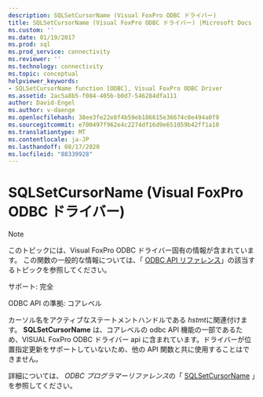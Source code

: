 ```yaml
---
description: SQLSetCursorName (Visual FoxPro ODBC ドライバー)
title: SQLSetCursorName (Visual FoxPro ODBC ドライバー) |Microsoft Docs
ms.custom: ''
ms.date: 01/19/2017
ms.prod: sql
ms.prod_service: connectivity
ms.reviewer: ''
ms.technology: connectivity
ms.topic: conceptual
helpviewer_keywords:
- SQLSetCursorName function [ODBC], Visual FoxPro ODBC Driver
ms.assetid: 2ac5a8b5-f084-405b-b0d7-546284dfa111
author: David-Engel
ms.author: v-daenge
ms.openlocfilehash: 38ee3fe22e8f4b59eb186615e36674c0e494a0f9
ms.sourcegitcommit: e700497f962e4c2274df16d9e651059b42ff1a10
ms.translationtype: MT
ms.contentlocale: ja-JP
ms.lasthandoff: 08/17/2020
ms.locfileid: "88339928"
---
```

# <a name="sqlsetcursorname-visual-foxpro-odbc-driver"></a>SQLSetCursorName (Visual FoxPro ODBC ドライバー)
> [!NOTE]  
>  このトピックには、Visual FoxPro ODBC ドライバー固有の情報が含まれています。 この関数の一般的な情報については、「 [ODBC API リファレンス](../../odbc/reference/syntax/odbc-api-reference.md)」の該当するトピックを参照してください。  
  
 サポート: 完全  
  
 ODBC API の準拠: コアレベル  
  
 カーソル名をアクティブなステートメントハンドルである *hstmt*に関連付けます。 **SQLSetCursorName** は、コアレベルの odbc API 機能の一部であるため、VISUAL FoxPro ODBC ドライバー api に含まれています。ドライバーが位置指定更新をサポートしていないため、他の API 関数と共に使用することはできません。  
  
 詳細については、 *ODBC プログラマーリファレンス*の「 [SQLSetCursorName](../../odbc/reference/syntax/sqlsetcursorname-function.md) 」を参照してください。
